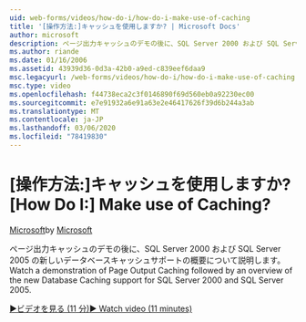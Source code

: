 ```yaml
---
uid: web-forms/videos/how-do-i/how-do-i-make-use-of-caching
title: '[操作方法:]キャッシュを使用しますか? | Microsoft Docs'
author: microsoft
description: ページ出力キャッシュのデモの後に、SQL Server 2000 および SQL Server 2005 の新しいデータベースキャッシュサポートの概要について説明します。
ms.author: riande
ms.date: 01/16/2006
ms.assetid: 43939d36-0d3a-42b0-a9ed-c839eef6daa9
msc.legacyurl: /web-forms/videos/how-do-i/how-do-i-make-use-of-caching
msc.type: video
ms.openlocfilehash: f44738eca2c3f0146890f69d560eb0a92230ec00
ms.sourcegitcommit: e7e91932a6e91a63e2e46417626f39d6b244a3ab
ms.translationtype: MT
ms.contentlocale: ja-JP
ms.lasthandoff: 03/06/2020
ms.locfileid: "78419830"
---
```

# <a name="how-do-i-make-use-of-caching"></a><span data-ttu-id="339a5-104">[操作方法:]キャッシュを使用しますか?</span><span class="sxs-lookup"><span data-stu-id="339a5-104">[How Do I:] Make use of Caching?</span></span>

<span data-ttu-id="339a5-105">[Microsoft](https://github.com/microsoft)</span><span class="sxs-lookup"><span data-stu-id="339a5-105">by [Microsoft](https://github.com/microsoft)</span></span>

<span data-ttu-id="339a5-106">ページ出力キャッシュのデモの後に、SQL Server 2000 および SQL Server 2005 の新しいデータベースキャッシュサポートの概要について説明します。</span><span class="sxs-lookup"><span data-stu-id="339a5-106">Watch a demonstration of Page Output Caching followed by an overview of the new Database Caching support for SQL Server 2000 and SQL Server 2005.</span></span>

[<span data-ttu-id="339a5-107">&#9654;ビデオを見る (11 分)</span><span class="sxs-lookup"><span data-stu-id="339a5-107">&#9654; Watch video (11 minutes)</span></span>](https://channel9.msdn.com/Blogs/ASP-NET-Site-Videos/how-do-i-make-use-of-caching)
